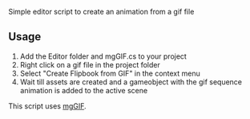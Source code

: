 Simple editor script to create an animation from a gif file

## Usage
1. Add the Editor folder and mgGIF.cs to your project
2. Right click on a gif file in the project folder
3. Select "Create Flipbook from GIF" in the context menu
4. Wait till assets are created and a gameobject with the gif sequence animation is added to the active scene

This script uses [mgGIF](https://github.com/gwaredd/mgGif). 
